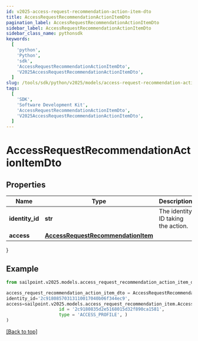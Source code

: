 ```yaml
---
id: v2025-access-request-recommendation-action-item-dto
title: AccessRequestRecommendationActionItemDto
pagination_label: AccessRequestRecommendationActionItemDto
sidebar_label: AccessRequestRecommendationActionItemDto
sidebar_class_name: pythonsdk
keywords:
  [
    'python',
    'Python',
    'sdk',
    'AccessRequestRecommendationActionItemDto',
    'V2025AccessRequestRecommendationActionItemDto',
  ]
slug: /tools/sdk/python/v2025/models/access-request-recommendation-action-item-dto
tags:
  [
    'SDK',
    'Software Development Kit',
    'AccessRequestRecommendationActionItemDto',
    'V2025AccessRequestRecommendationActionItemDto',
  ]
---
```


# AccessRequestRecommendationActionItemDto

## Properties

| Name | Type | Description | Notes |
| --- | --- | --- | --- |
| **identity_id** | **str** | The identity ID taking the action. | [required] |
| **access** | [**AccessRequestRecommendationItem**](access-request-recommendation-item) |  | [required] |

}

## Example

```python
from sailpoint.v2025.models.access_request_recommendation_action_item_dto import AccessRequestRecommendationActionItemDto

access_request_recommendation_action_item_dto = AccessRequestRecommendationActionItemDto(
identity_id='2c91808570313110017040b06f344ec9',
access=sailpoint.v2025.models.access_request_recommendation_item.AccessRequestRecommendationItem(
                    id = '2c9180835d2e5168015d32f890ca1581',
                    type = 'ACCESS_PROFILE', )
)

```

[[Back to top]](#)
